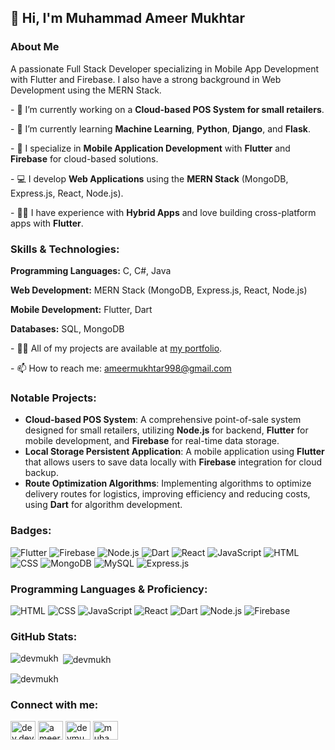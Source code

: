 <h2>👋 Hi, I'm Muhammad Ameer Mukhtar</h2>
<h3 align="left">About Me</h3>
<p align="left">A passionate Full Stack Developer specializing in Mobile App Development with Flutter and Firebase. I also have a strong background in Web Development using the MERN Stack.</p>

<p>- 🔭 I’m currently working on a <strong>Cloud-based POS System for small retailers</strong>.</p>
<p>- 🌱 I’m currently learning <strong>Machine Learning</strong>, <strong>Python</strong>, <strong>Django</strong>, and <strong>Flask</strong>.</p>
<p>- 📱 I specialize in <strong>Mobile Application Development</strong> with <strong>Flutter</strong> and <strong>Firebase</strong> for cloud-based solutions.</p>
<p>- 💻 I develop <strong>Web Applications</strong> using the <strong>MERN Stack</strong> (MongoDB, Express.js, React, Node.js).</p>
<p>- 🧑‍💻 I have experience with <strong>Hybrid Apps</strong> and love building cross-platform apps with <strong>Flutter</strong>.</p>

<h3 align="left">Skills & Technologies:</h3>
<p><strong>Programming Languages:</strong> C, C#, Java</p>
<p><strong>Web Development:</strong> MERN Stack (MongoDB, Express.js, React, Node.js)</p>
<p><strong>Mobile Development:</strong> Flutter, Dart</p>
<p><strong>Databases:</strong> SQL, MongoDB</p>

<p>- 👨‍💻 All of my projects are available at <a href="https://linktr.ee/devmukh">my portfolio</a>.</p>
<p>- 📫 How to reach me: <a href="mailto:ameermukhtar998@gmail.com">ameermukhtar998@gmail.com</a></p>

<h3 align="left">Notable Projects:</h3>
<ul>
    <li><strong>Cloud-based POS System</strong>: A comprehensive point-of-sale system designed for small retailers, utilizing <strong>Node.js</strong> for backend, <strong>Flutter</strong> for mobile development, and <strong>Firebase</strong> for real-time data storage.</li>
    <li><strong>Local Storage Persistent Application</strong>: A mobile application using <strong>Flutter</strong> that allows users to save data locally with <strong>Firebase</strong> integration for cloud backup.</li>
    <li><strong>Route Optimization Algorithms</strong>: Implementing algorithms to optimize delivery routes for logistics, improving efficiency and reducing costs, using <strong>Dart</strong> for algorithm development.</li>
</ul>

<h3 align="left">Badges:</h3>
<p align="left">
  <img src="https://img.shields.io/badge/Flutter-02569B?style=flat-square&logo=flutter&logoColor=white" alt="Flutter" />
  <img src="https://img.shields.io/badge/Firebase-FFCA28?style=flat-square&logo=firebase&logoColor=white" alt="Firebase" />
  <img src="https://img.shields.io/badge/Node.js-339933?style=flat-square&logo=node.js&logoColor=white" alt="Node.js" />
  <img src="https://img.shields.io/badge/Dart-00B4AB?style=flat-square&logo=dart&logoColor=white" alt="Dart" />
  <img src="https://img.shields.io/badge/React-61DAFB?style=flat-square&logo=react&logoColor=black" alt="React" />
  <img src="https://img.shields.io/badge/JavaScript-F7DF1E?style=flat-square&logo=javascript&logoColor=black" alt="JavaScript" />
  <img src="https://img.shields.io/badge/HTML-E34F26?style=flat-square&logo=html5&logoColor=white" alt="HTML" />
  <img src="https://img.shields.io/badge/CSS-1572B6?style=flat-square&logo=css3&logoColor=white" alt="CSS" />
  <img src="https://img.shields.io/badge/MongoDB-47A248?style=flat-square&logo=mongodb&logoColor=white" alt="MongoDB" />
  <img src="https://img.shields.io/badge/MySQL-4479A1?style=flat-square&logo=mysql&logoColor=white" alt="MySQL" />
  <img src="https://img.shields.io/badge/Express.js-404D59?style=flat-square&logo=express&logoColor=white" alt="Express.js" />
</p>

<h3 align="left">Programming Languages & Proficiency:</h3>
<p align="left">
  <img src="https://img.shields.io/badge/HTML-Intermediate-E34F26?style=flat-square&logo=html5&logoColor=white" alt="HTML" />
  <img src="https://img.shields.io/badge/CSS-Intermediate-1572B6?style=flat-square&logo=css3&logoColor=white" alt="CSS" />
  <img src="https://img.shields.io/badge/JavaScript-Advanced-F7DF1E?style=flat-square&logo=javascript&logoColor=black" alt="JavaScript" />
  <img src="https://img.shields.io/badge/React-Intermediate-61DAFB?style=flat-square&logo=react&logoColor=black" alt="React" />
  <img src="https://img.shields.io/badge/Dart-Intermediate-00B4AB?style=flat-square&logo=dart&logoColor=white" alt="Dart" />
  <img src="https://img.shields.io/badge/Node.js-Advanced-339933?style=flat-square&logo=node.js&logoColor=white" alt="Node.js" />
  <img src="https://img.shields.io/badge/Firebase-Advanced-FFCA28?style=flat-square&logo=firebase&logoColor=white" alt="Firebase" />
</p>

<h3 align="left">GitHub Stats:</h3>
<p><img align="left" src="https://github-readme-stats.vercel.app/api/top-langs?username=devmukh&show_icons=true&locale=en&layout=compact" alt="devmukh" /></p>
<p>&nbsp;<img align="center" src="https://github-readme-stats.vercel.app/api?username=devmukh&show_icons=true&locale=en" alt="devmukh" /></p>
<p><img align="center" src="https://github-readme-streak-stats.herokuapp.com/?user=devmukh&" alt="devmukh" /></p>

<h3 align="left">Connect with me:</h3>
<p align="left">
    <a href="https://dev.to/dev.devmukh" target="blank"><img align="center" src="https://raw.githubusercontent.com/rahuldkjain/github-profile-readme-generator/master/src/images/icons/Social/devto.svg" alt="dev.devmukh" height="30" width="40" /></a>
    <a href="https://www.linkedin.com/in/devmukh/" target="blank"><img align="center" src="https://raw.githubusercontent.com/rahuldkjain/github-profile-readme-generator/master/src/images/icons/Social/linked-in-alt.svg" alt="ameer mukhtar" height="30" width="40" /></a>
    <a href="https://stackoverflow.com/users/19148997/devmukh" target="blank"><img align="center" src="https://raw.githubusercontent.com/rahuldkjain/github-profile-readme-generator/master/src/images/icons/Social/stack-overflow.svg" alt="devmukh" height="30" width="40" /></a>
    <a href="https://www.hackerrank.com/profile/ameermukhtar998" target="blank"><img align="center" src="https://raw.githubusercontent.com/rahuldkjain/github-profile-readme-generator/master/src/images/icons/Social/hackerrank.svg" alt="muhammad ameer mukhtar" height="30" width="40" /></a>
</p>
